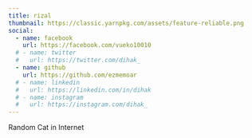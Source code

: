 ```yaml
---
title: rizal
thumbnail: https://classic.yarnpkg.com/assets/feature-reliable.png
social:
  - name: facebook
    url: https://facebook.com/vueko10010
  # - name: twitter
  #   url: https://twitter.com/dihak_
  - name: github
    url: https://github.com/ezmemoar
  # - name: linkedin
  #   url: https://linkedin.com/in/dihak
  # - name: instagram
  #   url: https://instagram.com/dihak_
---
```

Random Cat in Internet